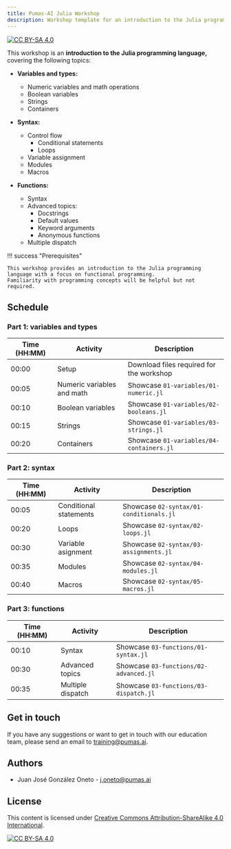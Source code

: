 ```yaml
---
title: Pumas-AI Julia Workshop 
description: Workshop template for an introduction to the Julia programming language. Covers variables and types, syntax, functions and functional programming
---
```


[![CC BY-SA 4.0](https://img.shields.io/badge/License-CC%20BY--SA%204.0-lightgrey.svg)](http://creativecommons.org/licenses/by-sa/4.0/)

This workshop is an **introduction to the Julia programming language,** covering the following topics:

- **Variables and types:**
    - Numeric variables and math operations
    - Boolean variables
    - Strings
    - Containers
    
- **Syntax:**
    - Control flow
        - Conditional statements
        - Loops
    - Variable assignment
    - Modules
    - Macros

- **Functions:**
    - Syntax
    - Advanced topics:
        - Docstrings
        - Default values
        - Keyword arguments
        - Anonymous functions 
    - Multiple dispatch

!!! success "Prerequisites"

    This workshop provides an introduction to the Julia programming language with a focus on functional programming. 
    Familiarity with programming concepts will be helpful but not required.

## Schedule

### Part 1: variables and types

| Time (HH:MM) | Activity                    | Description                               |
|--------------|-----------------------------|-------------------------------------------|
| 00:00        | Setup                       | Download files required for the workshop  |
| 00:05        | Numeric variables and math  | Showcase `01-variables/01-numeric.jl`     |
| 00:10        | Boolean variables           | Showcase `01-variables/02-booleans.jl`    |
| 00:15        | Strings                     | Showcase `01-variables/03-strings.jl`     |
| 00:20        | Containers                  | Showcase `01-variables/04-containers.jl`  |

### Part 2: syntax

| Time (HH:MM) | Activity                  | Description                             |
|--------------|---------------------------|-----------------------------------------|
| 00:05        | Conditional statements    | Showcase `02-syntax/01-conditionals.jl` |
| 00:20        | Loops                     | Showcase `02-syntax/02-loops.jl`        |
| 00:30        | Variable asignment        | Showcase `02-syntax/03-assignments.jl`  |
| 00:35        | Modules                   | Showcase `02-syntax/04-modules.jl`      |
| 00:40        | Macros                    | Showcase `02-syntax/05-macros.jl`       |

### Part 3: functions

| Time (HH:MM) | Activity          | Description                            |
|--------------|-------------------|----------------------------------------|
| 00:10        | Syntax            | Showcase `03-functions/01-syntax.jl`   |
| 00:30        | Advanced topics   | Showcase `03-functions/02-advanced.jl` |
| 00:35        | Multiple dispatch | Showcase `03-functions/03-dispatch.jl` |


## Get in touch

If you have any suggestions or want to get in touch with our education team,
please send an email to <training@pumas.ai>.

## Authors

- Juan José González Oneto - <j.oneto@pumas.ai>

## License

This content is licensed under [Creative Commons Attribution-ShareAlike 4.0 International](http://creativecommons.org/licenses/by-sa/4.0/).

[![CC BY-SA 4.0](https://licensebuttons.net/l/by-sa/4.0/88x31.png)](http://creativecommons.org/licenses/by-sa/4.0/)
